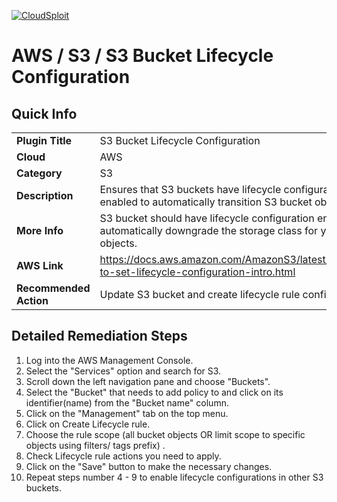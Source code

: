 [![CloudSploit](https://cloudsploit.com/img/logo-new-big-text-100.png "CloudSploit")](https://cloudsploit.com)

# AWS / S3 / S3 Bucket Lifecycle Configuration

## Quick Info

| | |
|-|-|
| **Plugin Title** | S3 Bucket Lifecycle Configuration |
| **Cloud** | AWS |
| **Category** | S3 |
| **Description** | Ensures that S3 buckets have lifecycle configuration enabled to automatically transition S3 bucket objects. |
| **More Info** | S3 bucket should have lifecycle configuration enabled to automatically downgrade the storage class for your objects. |
| **AWS Link** | https://docs.aws.amazon.com/AmazonS3/latest/dev/how-to-set-lifecycle-configuration-intro.html |
| **Recommended Action** | Update S3 bucket and create lifecycle rule configuration. |

## Detailed Remediation Steps
1. Log into the AWS Management Console. </br>
2. Select the "Services" option and search for S3. </br>
3. Scroll down the left navigation pane and choose "Buckets".</br> 
4. Select the "Bucket" that needs to add policy to and click on its identifier(name) from the "Bucket name" column.</br>
5. Click on the "Management" tab on the top menu. </br>
6. Click on Create Lifecycle rule. </br>
7. Choose the rule scope (all bucket objects OR limit scope to specific objects using filters/ tags prefix) . </br>
8. Check Lifecycle rule actions you need to apply. </br>
9. Click on the "Save" button to make the necessary changes. </br>
10. Repeat steps number 4 - 9 to enable lifecycle configurations in other S3 buckets.</br>